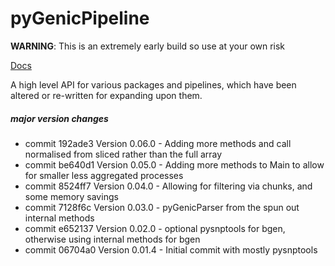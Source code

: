 # pyGenicPipeline

**WARNING**: This is an extremely early build so use at your own risk

[Docs](https://sbaker-dev.github.io/pyGenicPipeline/.)

A high level API for various packages and pipelines, which have been altered or re-written for expanding upon them. 

 

##### major version changes

* commit 192ade3 Version 0.06.0 - Adding more methods and call normalised from sliced rather than the full array
* commit be640d1 Version 0.05.0 - Adding more methods to Main to allow for smaller less aggregated processes
* commit 8524ff7 Version 0.04.0 - Allowing for filtering via chunks, and some memory savings
* commit 7128f6c Version 0.03.0 - pyGenicParser from the spun out internal methods 
* commit e652137 Version 0.02.0 - optional pysnptools for bgen, otherwise using internal methods for bgen
* commit 06704a0 Version 0.01.4 - Initial commit with mostly pysnptools
